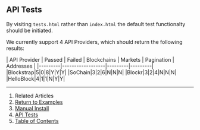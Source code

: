 ## API Tests

By visiting `tests.html` rather than `index.html` the default test functionalty should be initiated.

We currently support 4 API Providers, which should return the following results:

| API Provider | Passed | Failed | Blockchains | Markets | Pagination | Addresses |
|---------|------------------|---------|---------|
|Blockstrap|5|0|8|<span class="label label-success">Y</span>|<span class="label label-success">Y</span>|<span class="label label-success">Y</span>|
|SoChain|3|2|6|<span class="label label-danger">N</span>|<span class="label label-danger">N</span>|<span class="label label-danger">N</span>|
|Blockr|3|2|4|<span class="label label-danger">N</span>|<span class="label label-danger">N</span>|<span class="label label-danger">N</span>|
|HelloBlock|4|1|1|<span class="label label-danger">N</span>|<span class="label label-success">Y</span>|<span class="label label-success">Y</span>|


---

1. Related Articles
2. [Return to Examples](../../examples/)
3. [Manual Install](../manual/)
4. [API Tests](../tests/)
5. [Table of Contents](../../../)
